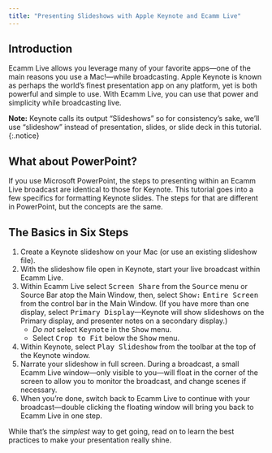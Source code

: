 ```yaml
---
title: "Presenting Slideshows with Apple Keynote and Ecamm Live"
---
```


## Introduction

Ecamm Live allows you leverage many of your favorite apps—one of the main reasons you use a Mac!—while broadcasting. Apple Keynote is known as perhaps the world’s finest presentation app on any platform, yet is both powerful and simple to use. With Ecamm Live, you can use that power and simplicity while broadcasting live. 

**Note:** Keynote calls its output “Slideshows” so for consistency’s sake, we’ll use “slideshow” instead of presentation, slides, or slide deck in this tutorial.
{:.notice}

## What about PowerPoint?

If you use Microsoft PowerPoint, the steps to presenting within an Ecamm Live broadcast are identical to those for Keynote. This tutorial goes into a few specifics for formatting Keynote slides. The steps for that are different in PowerPoint, but the concepts are the same.

## The Basics in Six Steps 

1. Create a Keynote slideshow on your Mac (or use an existing slideshow file). 
1. With the slideshow file open in Keynote, start your live broadcast within Ecamm Live. 
1. Within Ecamm Live select <samp>Screen Share</samp> from the <samp>Source</samp> menu or Source Bar atop the Main Window, then, select <samp>Show:</samp> <samp>Entire Screen</samp> from the control bar in the Main Window. (If you have more than one display, select <samp>Primary Display</samp>—Keynote will show slideshows on the Primary display, and presenter notes on a secondary display.) 
    * *Do not* select <samp>Keynote</samp> in the <samp>Show</samp> menu.
    * Select <samp>Crop to Fit</samp> below the <samp>Show</samp> menu.
1. Within Keynote, select <samp>Play Slideshow</samp> from the toolbar at the top of the Keynote window.
1. Narrate your slideshow in full screen. During a broadcast, a small Ecamm Live window—only visible to you—will float in the corner of the screen to allow you to monitor the broadcast, and change scenes if necessary.
1. When you’re done, switch back to Ecamm Live to continue with your broadcast—double clicking the floating window will bring you back to Ecamm Live in one step.

While that’s the _simplest_ way to get going, read on to learn the best practices to make your presentation really shine.